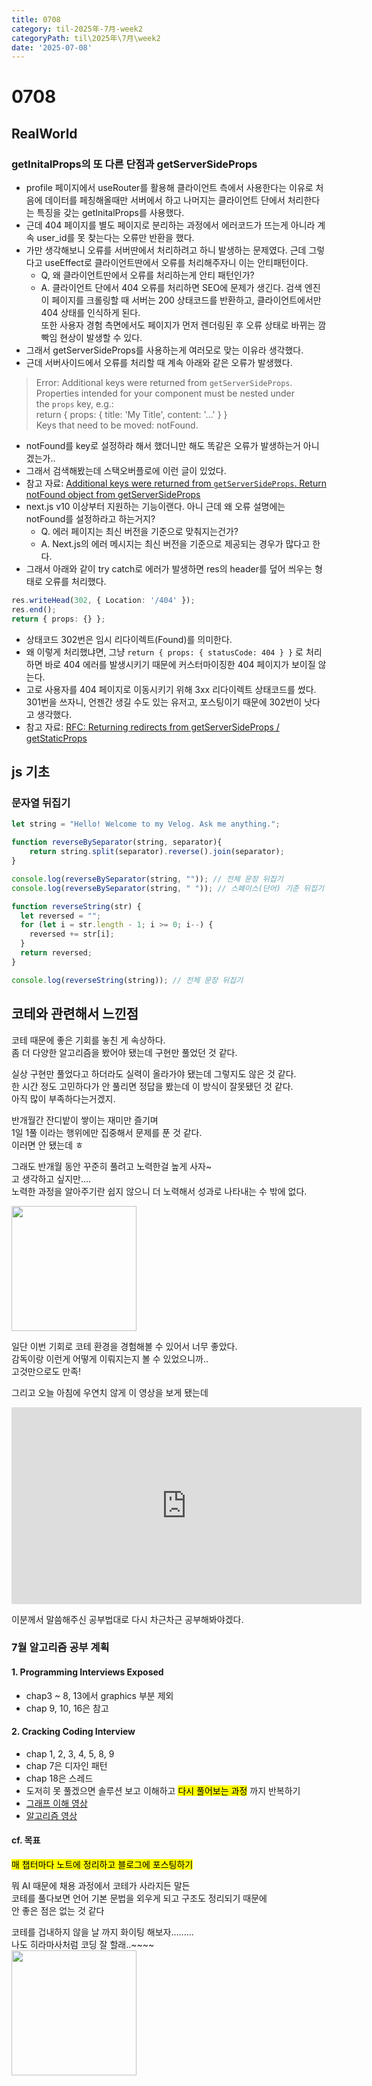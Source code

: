 ```yaml
---
title: 0708
category: til-2025年-7月-week2
categoryPath: til\2025年\7月\week2
date: '2025-07-08'
---
```

# 0708  
## RealWorld  
### getInitalProps의 또 다른 단점과 getServerSideProps  
- profile 페이지에서 useRouter를 활용해 클라이언트 측에서 사용한다는 이유로 처음에 데이터를 페칭해올때만 서버에서 하고 나머지는 클라이언트 단에서 처리한다는 특징을 갖는 getInitalProps를 사용했다.  
- 근데 404 페이지를 별도 페이지로 분리하는 과정에서 에러코드가 뜨는게 아니라 계속 user_id를 못 찾는다는 오류만 반환을 했다.  
- 가만 생각해보니 오류를 서버딴에서 처리하려고 하니 발생하는 문제였다. 근데 그렇다고 useEffect로 클라이언트딴에서 오류를 처리해주자니 이는 안티패턴이다.  
	- Q, 왜 클라이언트딴에서 오류를 처리하는게 안티 패턴인가?  
	- A. 클라이언트 단에서 404 오류를 처리하면 SEO에 문제가 생긴다. 검색 엔진이 페이지를 크롤링할 때 서버는 200 상태코드를 반환하고, 클라이언트에서만 404 상태를 인식하게 된다.   
	  또한 사용자 경험 측면에서도 페이지가 먼저 렌더링된 후 오류 상태로 바뀌는 깜빡임 현상이 발생할 수 있다.  
- 그래서 getServerSideProps를 사용하는게 여러모로 맞는 이유라 생각했다.  
- 근데 서버사이드에서 오류를 처리할 때 계속 아래와 같은 오류가 발생했다.

> Error: Additional keys were returned from `getServerSideProps`. Properties intended for your component must be nested under the `props` key, e.g.:  
> return { props: { title: 'My Title', content: '...' } }  
> Keys that need to be moved: notFound.

- notFound를 key로 설정하라 해서 했더니만 해도 똑같은 오류가 발생하는거 아니겠는가..  
- 그래서 검색해봤는데 스택오버플로에 이런 글이 있었다.  
- 참고 자료: [Additional keys were returned from `getServerSideProps`. Return notFound object from getServerSideProps](https://stackoverflow.com/questions/66911218/additional-keys-were-returned-from-getserversideprops-return-notfound-object)  
- next.js v10 이상부터 지원하는 기능이랜다. 아니 근데 왜 오류 설명에는 notFound를 설정하라고 하는거지?  
	- Q. 에러 페이지는 최신 버전을 기준으로 맞춰지는건가?  
	- A. Next.js의 에러 메시지는 최신 버전을 기준으로 제공되는 경우가 많다고 한다.  
- 그래서 아래와 같이 try catch로 에러가 발생하면 res의 header를 덮어 씌우는 형태로 오류를 처리했다.  
```ts  
res.writeHead(302, { Location: '/404' });  
res.end();  
return { props: {} };  
```  
- 상태코드 302번은 임시 리다이렉트(Found)를 의미한다.  
- 왜 이렇게 처리했냐면, 그냥 `return { props: { statusCode: 404 } }` 로 처리하면 바로 404 에러를 발생시키기 때문에 커스터마이징한 404 페이지가 보이질 않는다.  
- 고로 사용자를 404 페이지로 이동시키기 위해 3xx 리다이렉트 상태코드를 썼다. 301번을 쓰자니, 언젠간 생길 수도 있는 유저고, 포스팅이기 때문에 302번이 낫다고 생각했다.  
- 참고 자료: [RFC: Returning redirects from getServerSideProps / getStaticProps](https://github.com/vercel/next.js/discussions/14890)  
## js 기초  
### 문자열 뒤집기  
```js  
let string = "Hello! Welcome to my Velog. Ask me anything.";

function reverseBySeparator(string, separator){  
	return string.split(separator).reverse().join(separator);  
}

console.log(reverseBySeparator(string, "")); // 전체 문장 뒤집기  
console.log(reverseBySeparator(string, " ")); // 스페이스(단어) 기준 뒤집기  
```

```js  
function reverseString(str) {  
  let reversed = "";  
  for (let i = str.length - 1; i >= 0; i--) {  
    reversed += str[i];  
  }  
  return reversed;  
}

console.log(reverseString(string)); // 전체 문장 뒤집기  
```

## 코테와 관련해서 느낀점  
코테 때문에 좋은 기회를 놓친 게 속상하다.  
좀 더 다양한 알고리즘을 봤어야 됐는데 구현만 풀었던 것 같다.

실상 구현만 풀었다고 하더라도 실력이 올라가야 됐는데 그렇지도 않은 것 같다.  
한 시간 정도 고민하다가 안 풀리면 정답을 봤는데 이 방식이 잘못됐던 것 같다.  
아직 많이 부족하다는거겠지.

반개월간 잔디밭이 쌓이는 재미만 즐기며  
1일 1풀 이라는 행위에만 집중해서 문제를 푼 것 같다.  
이러면 안 됐는데 ㅎ

그래도 반개월 동안 꾸준히 풀려고 노력한걸 높게 사자~  
고 생각하고 싶지만....  
노력한 과정을 알아주기란 쉽지 않으니 더 노력해서 성과로 나타내는 수 밖에 없다.

<img src="https://i.pinimg.com/736x/36/a3/3c/36a33c8bb13478699421d7d8bdf1abd7.jpg" width="200">

일단 이번 기회로 코테 환경을 경험해볼 수 있어서 너무 좋았다.  
감독이랑 이런게 어떻게 이뤄지는지 볼 수 있었으니까..   
고것만으로도 만족!

그리고 오늘 아침에 우연치 않게 이 영상을 보게 됐는데

<iframe width="560" height="315" src="https://www.youtube.com/embed/UNSPlwtZq1g?si=vkugznlJMMOsmpvN" title="YouTube video player" frameborder="0" allow="accelerometer; autoplay; clipboard-write; encrypted-media; gyroscope; picture-in-picture; web-share" referrerpolicy="strict-origin-when-cross-origin" allowfullscreen></iframe>

이분께서 말씀해주신 공부법대로 다시 차근차근 공부해봐야겠다.  

### 7월 알고리즘 공부 계획  
#### 1. Programming Interviews Exposed  
- chap3 ~ 8, 13에서 graphics 부분 제외  
- chap 9, 10, 16은 참고  
#### 2. Cracking Coding Interview  
- chap 1, 2, 3, 4, 5, 8, 9  
- chap 7은 디자인 패턴   
- chap 18은 스레드  
- 도저히 못 풀겠으면 솔루션 보고 이해하고 <mark>다시 풀어보는 과정</mark> 까지 반복하기  
- [그래프 이해 영상](https://www.youtube.com/watch?v=tWVWeAqZ0WU)  
- [알고리즘 영상](https://www.youtube.com/@abdul_bari)  
#### cf. 목표  
<mark>매 챕터마다 노트에 정리하고 블로그에 포스팅하기</mark>

뭐 AI 때문에 채용 과정에서 코테가 사라지든 말든  
코테를 풀다보면 언어 기본 문법을 외우게 되고 구조도 정리되기 때문에  
안 좋은 점은 없는 것 같다

코테를 겁내하지 않을 날 까지 화이팅 해보자.........  
나도 히라마사처럼 코딩 잘 할래..~~~~  
<img src="https://i.pinimg.com/736x/7a/68/7c/7a687c72277fbc2651f99a44b5d522c3.jpg" width="200">

 
